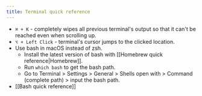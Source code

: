 ```yaml
---
title: Terminal quick reference
---
```


- `⌘ + K` - completely wipes all previous terminal's output so that it can't be reached even when scrolling up.
- `⌥ + Left Click` - terminal's cursor jumps to the clicked location.
- Use bash in macOS instead of zsh.
    - Install the latest version of bash with [[Homebrew quick reference|Homebrew]].
    - Run `which bash` to get the bash path.
    - Go to Terminal > Settings > General > Shells open with > Command (complete path) > input the bash path.
- [[Bash quick reference]]